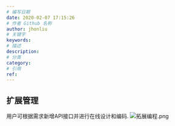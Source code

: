 ```yaml
---
# 编写日期
date: 2020-02-07 17:15:26
# 作者 Github 名称
author: jhonliu
# 关键字
keywords:
# 描述
description:
# 分类
category: 
# 引用
ref:
---
```


## 扩展管理
用户可根据需求新增API接口并进行在线设计和编码.
![拓展编程.png](http://dgiot-1253666439.cos.ap-shanghai-fsi.myqcloud.com/shuwa_tech/zh/product/dgiot/function/exproto/%E6%8B%93%E5%B1%95%E7%BC%96%E7%A8%8B.png)